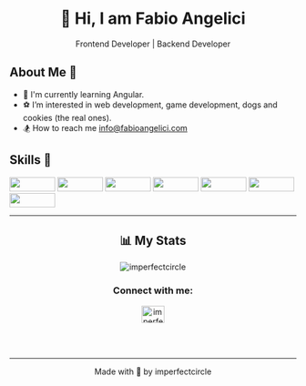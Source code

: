 <p align='center'>
<h1 align='center'>👋 Hi, I am Fabio Angelici</h2>
<p align='center'>Frontend Developer  | Backend Developer </h4>
</p>

## About Me 👦
 
- 🏐 I&#39;m currently learning Angular. 
- ⚽️ I’m interested in web development, game development, dogs and cookies (the real ones). 
- 🏂 How to reach me info@fabioangelici.com

## Skills 💪
<p>
<!-- JavaScript  -->
<img width='80px' height='25px' style="width:80px;height:25px" src='https://img.shields.io/badge/-JavaScript-F7DF1E?logo=javascript&logoColor=FFFFFF&style=plastic' />
<!-- Tailwind  -->
<img width='80px' height='25px' style="width:80px;height:25px" src='https://img.shields.io/badge/-TailwindCSS-06B6D4?logo=tailwind-css&logoColor=FFFFFF&style=plastic' />
<!-- React  -->
<img width='80px' height='25px' style="width:80px;height:25px" src='https://img.shields.io/badge/-React-61DAFB?logo=react&logoColor=FFFFFF&style=plastic' />
<!-- TypeScript  -->
<img width='80px' height='25px' style="width:80px;height:25px" src='https://img.shields.io/badge/-TypeScript-3178C6?logo=typescript&logoColor=FFFFFF&style=plastic' />
<!-- Angular  
<img width='80px' height='25px' style="width:80px;height:25px" src='https://img.shields.io/badge/-Angular-0F0F11?logo=angular&logoColor=FFFFFF&style=plastic' /> -->
<!-- Laravel  -->
<img width='80px' height='25px' style="width:80px;height:25px" src='https://img.shields.io/badge/-Laravel-FF2D20?logo=laravel&logoColor=FFFFFF&style=plastic' />
<!-- Node JS  -->
<img width='80px' height='25px' style="width:80px;height:25px" src='https://img.shields.io/badge/-Node.JS-5FA04E?logo=node-js&logoColor=FFFFFF&style=plastic' />
<!-- Express JS  -->
<img width='80px' height='25px' style="width:80px;height:25px" src='https://img.shields.io/badge/-Express-000000?logo=express&logoColor=FFFFFF&style=plastic' />
</p>

---

<h2 align="center">📊 My Stats</h2>

<p align="center"><img align="center" src="https://github-readme-stats.vercel.app/api?username=imperfectcircle&theme=default&show_icons=true&locale=en" alt="imperfectcircle" /></p>

<h3 align="center">Connect with me:</h3>
<p align="center">
<a href="https://www.linkedin.com/in/fabio-angelici" target="blank"><img align="center" src="https://raw.githubusercontent.com/rahuldkjain/github-profile-readme-generator/master/src/images/icons/Social/linked-in-alt.svg" alt="imperfectcircle" height="30px" width="40px" /></a>

</p>

<br/>
<br/>

---

<p align='center'>Made with 💙 by imperfectcircle</p>
